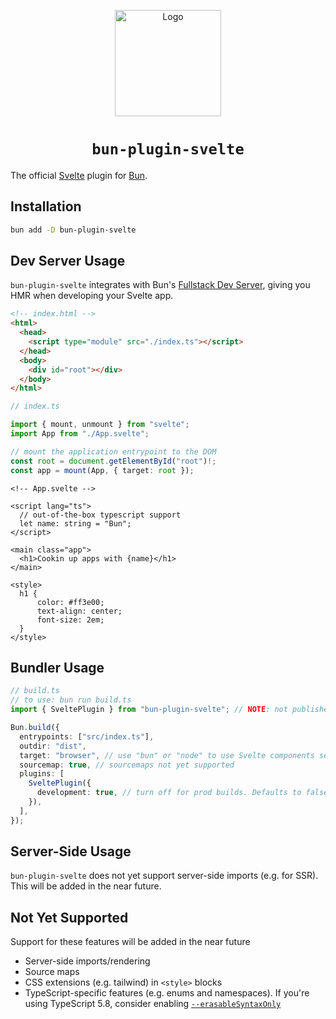 <p align="center">
  <a href="https://bun.sh"><img src="https://github.com/user-attachments/assets/50282090-adfd-4ddb-9e27-c30753c6b161" alt="Logo" height=170></a>
</p>
<h1 align="center"><code>bun-plugin-svelte</code></h1>

The official [Svelte](https://svelte.dev/) plugin for [Bun](https://bun.sh/).

## Installation

```sh
bun add -D bun-plugin-svelte
```

## Dev Server Usage

`bun-plugin-svelte` integrates with Bun's [Fullstack Dev Server](https://bun.sh/docs/bundler/fullstack), giving you
HMR when developing your Svelte app.

```html
<!-- index.html -->
<html>
  <head>
    <script type="module" src="./index.ts"></script>
  </head>
  <body>
    <div id="root"></div>
  </body>
</html>
```

```ts
// index.ts

import { mount, unmount } from "svelte";
import App from "./App.svelte";

// mount the application entrypoint to the DOM
const root = document.getElementById("root")!;
const app = mount(App, { target: root });
```

```svelte
<!-- App.svelte -->

<script lang="ts">
  // out-of-the-box typescript support
  let name: string = "Bun";
</script>

<main class="app">
  <h1>Cookin up apps with {name}</h1>
</main>

<style>
  h1 {
      color: #ff3e00;
      text-align: center;
      font-size: 2em;
  }
</style>
```

## Bundler Usage

```ts
// build.ts
// to use: bun run build.ts
import { SveltePlugin } from "bun-plugin-svelte"; // NOTE: not published to npm yet

Bun.build({
  entrypoints: ["src/index.ts"],
  outdir: "dist",
  target: "browser", // use "bun" or "node" to use Svelte components server-side
  sourcemap: true, // sourcemaps not yet supported
  plugins: [
    SveltePlugin({
      development: true, // turn off for prod builds. Defaults to false
    }),
  ],
});
```

## Server-Side Usage

`bun-plugin-svelte` does not yet support server-side imports (e.g. for SSR).
This will be added in the near future.

## Not Yet Supported

Support for these features will be added in the near future

- Server-side imports/rendering
- Source maps
- CSS extensions (e.g. tailwind) in `<style>` blocks
- TypeScript-specific features (e.g. enums and namespaces). If you're using
  TypeScript 5.8, consider enabling [`--erasableSyntaxOnly`](https://devblogs.microsoft.com/typescript/announcing-typescript-5-8-beta/#the---erasablesyntaxonly-option)
